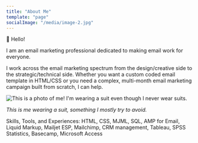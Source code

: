```yaml
---
title: "About Me"
template: "page"
socialImage: "/media/image-2.jpg"
---
```


👋 Hello!

I am an email marketing professional dedicated to making email work for everyone.

I work across the email marketing spectrum from the design/creative side to the strategic/technical side. Whether you want a custom coded email template in HTML/CSS or you need a complex, multi-month email marketing campaign built from scratch, I can help. 

![This is a photo of me! I'm wearing a suit even though I never wear suits.](/media/aboutMeCoverPhoto.jpg)

*This is me wearing a suit, something I mostly try to avoid.*


Skills, Tools, and Experiences: HTML, CSS, MJML, SQL, AMP for Email, Liquid Markup, Mailjet ESP, Mailchimp, CRM management, Tableau, SPSS Statistics, Basecamp, Microsoft Access